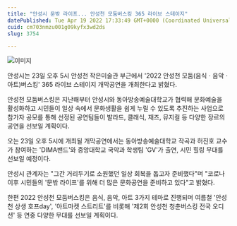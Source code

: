 ```yaml
---
title: "안성시 문밖 라이프... 안성천 모둠버스킹 365 라이브 스테이지"
datePublished: Tue Apr 19 2022 17:33:49 GMT+0000 (Coordinated Universal Time)
cuid: cm703nmzu001g09kyfx3wd2ds
slug: 3754

---
```



![이미지](https://cdn.hashnode.com/res/hashnode/image/upload/v1739255226666/d3afa970-f6f0-4f3c-938c-375859ee18be.jpeg)

안성시는 23일 오후 5시 안성천 작은미술관 부근에서 '2022 안성천 모둠(음식ㆍ음악ㆍ아트)버스킹' 365 라이브 스테이지 개막공연을 개최한다고 밝혔다.

안성천 모둠버스킹은 지난해부터 안성시와 동아방송예술대학교가 협력해 문화예술을 활성화하고 시민들이 일상 속에서 문화생활을 쉽게 누릴 수 있도록 추진하는 사업으로 참가자 공모를 통해 선정된 공연팀들이 발라드, 클래식, 재즈, 뮤지컬 등 다양한 장르의 공연을 선보일 계획이다.

오는 23일 오후 5시에 개최될 개막공연에서는 동아방송예술대학교 작곡과 허진호 교수가 참여하는 'DIMA밴드'와 중앙대학교 국악과 학생팀 'GV'가 출연, 시민 힐링 무대를 선보일 예정이다.

안성시 관계자는 "그간 거리두기로 소원했던 일상 회복을 돕고자 준비했다"며 "코로나 이후 시민들의 '문밖 라이프'를 위해 더 많은 문화공연을 준비하고 있다"고 밝혔다.

한편 2022 안성천 모둠버스킹은 음식, 음악, 아트 3가지 테마로 진행되며 여름철 '안성천 상생 호프day', '아트마켓 스트리트'를 비롯해 '제2회 안성천 청춘버스킹 전국 오디션' 등 연중 다양한 무대를 선보일 계획이다.